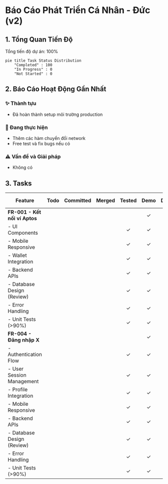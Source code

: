 # Báo Cáo Phát Triển Cá Nhân - Đức (v2)

## 1. Tổng Quan Tiến Độ

Tổng tiến độ dự án: 100%

```mermaid
pie title Task Status Distribution
    "Completed" : 100
    "In Progress" : 0
    "Not Started" : 0
```

## 2. Báo Cáo Hoạt Động Gần Nhất

### ✨ Thành tựu
- Đã hoàn thành setup môi trường production

### 🚧 Đang thực hiện
- Thêm các hàm chuyển đổi network
- Free test và fix bugs nếu có

### ⚠️ Vấn đề và Giải pháp
- Không có

## 3. Tasks

| Feature | Todo | Committed | Merged | Tested | Demo | Delivered | Mainnet | Dự kiến hoàn thành |
|---------|:----:|:---------:|:------:|:------:|:----:|:---------:|:-------:|-------------------|
| **FR-001 - Kết nối ví Aptos** |  |  |  |  | ✓ | ✓ | ✓ | 11/06/2025 |
| - UI Components |  |  |  | ✓ | ✓ | ✓ | ✓ | 11/06/2025 |
| - Mobile Responsive |  |  |  | ✓ | ✓ | ✓ | ✓ | 11/06/2025 |
| - Wallet Integration |  |  |  | ✓ | ✓ | ✓ | ✓ | 11/06/2025 |
| - Backend APIs |  |  |  | ✓ | ✓ | ✓ | ✓ | 11/06/2025 |
| - Database Design (Review) |  |  |  | ✓ | ✓ | ✓ | ✓ | 11/06/2025 |
| - Error Handling |  |  |  | ✓ | ✓ | ✓ | ✓ | 11/06/2025 |
| - Unit Tests (>90%) |  |  |  | ✓ | ✓ | ✓ | ✓ | 11/06/2025 |
| **FR-004 - Đăng nhập X** |  |  |  |  | ✓ | ✓ | ✓ | 11/06/2025 |
| - Authentication Flow |  |  |  | ✓ | ✓ | ✓ | ✓ | 11/06/2025 |
| - User Session Management |  |  |  | ✓ | ✓ | ✓ | ✓ | 11/06/2025 |
| - Profile Integration |  |  |  | ✓ | ✓ | ✓ | ✓ | 11/06/2025 |
| - Mobile Responsive |  |  |  | ✓ | ✓ | ✓ | ✓ | 11/06/2025 |
| - Backend APIs |  |  |  | ✓ | ✓ | ✓ | ✓ | 11/06/2025 |
| - Database Design (Review) |  |  |  | ✓ | ✓ | ✓ | ✓ | 11/06/2025 |
| - Error Handling |  |  |  | ✓ | ✓ | ✓ | ✓ | 11/06/2025 |
| - Unit Tests (>90%) |  |  |  | ✓ | ✓ | ✓ | ✓ | 11/06/2025 |

